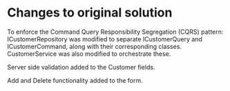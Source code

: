 # Changes to original solution

To enforce the Command Query Responsibility Segregation (CQRS) pattern: ICustomerRepository was modified to separate ICustomerQuery and ICustomerCommand, along with their corresponding classes. CustomerService was also modified to orchestrate these.

Server side validation added to the Customer fields.

Add and Delete functionality added to the form.
